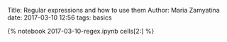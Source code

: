 Title: Regular expressions and how to use them
Author: Maria Zamyatina
date: 2017-03-10 12:56
tags: basics

{% notebook 2017-03-10-regex.ipynb cells[2:] %}